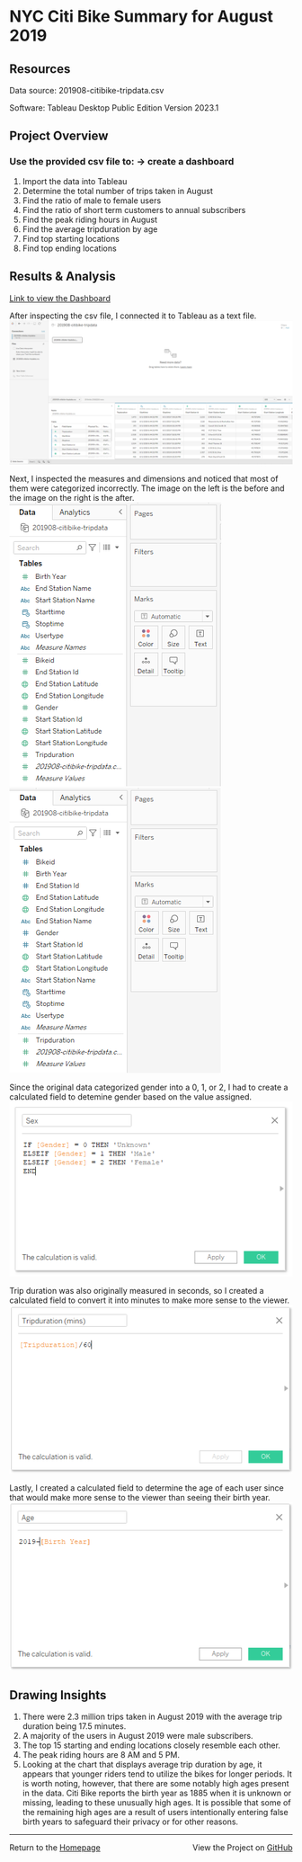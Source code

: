 # NYC Citi Bike Summary for August 2019

## Resources
Data source: 201908-citibike-tripdata.csv

Software: Tableau Desktop Public Edition Version 2023.1

## Project Overview
### Use the provided csv file to: -> create a dashboard
1. Import the data into Tableau
2. Determine the total number of trips taken in August
3. Find the ratio of male to female users
4. Find the ratio of short term customers to annual subscribers
5. Find the peak riding hours in August
6. Find the average tripduration by age
7. Find top starting locations
8. Find top ending locations


## Results & Analysis

[Link to view the Dashboard](https://public.tableau.com/views/nyc201908/NYCCitiBikeSummary?:language=en-US&:display_count=n&:origin=viz_share_link)

After inspecting the csv file, I connected it to Tableau as a text file. 
![Screenshot](Images/connect.png)

Next, I inspected the measures and dimensions and noticed that most of them were categorized incorrectly. The image on the left is the before and the image on the right is the after.
![Screenshot](Images/md1.png)![Screenshot](Images/md2.png)

Since the original data categorized gender into a 0, 1, or 2, I had to create a calculated field to detemine gender based on the value assigned. 
![Screenshot](Images/gender_cf.png)

Trip duration was also originally measured in seconds, so I created a calculated field to convert it into minutes to make more sense to the viewer.
![Screenshot](Images/td_cf.png)

Lastly, I created a calculated field to determine the age of each user since that would make more sense to the viewer than seeing their birth year.
![Screenshot](Images/age_cf.png)

## Drawing Insights

1. There were 2.3 million trips taken in August 2019 with the average trip duration being 17.5 minutes.
2. A majority of the users in August 2019 were male subscribers.
3. The top 15 starting and ending locations closely resemble each other.
4. The peak riding hours are 8 AM and 5 PM.
5. Looking at the chart that displays average trip duration by age, it appears that younger riders tend to utilize the bikes for longer periods. It is worth noting, however, that there are some notably high ages present in the data. Citi Bike reports the birth year as 1885 when it is unknown or missing, leading to these unusually high ages. It is possible that some of the remaining high ages are a result of users intentionally entering false birth years to safeguard their privacy or for other reasons.

---
<div style="display: flex; justify-content: space-between;">
    <div>Return to the <a href="https://kenlo94.github.io/">Homepage</a></div>
    <div>View the Project on <a href="https://github.com/kenlo94/Pewlett-Hackard-Analysis">GitHub</a></div>
</div>